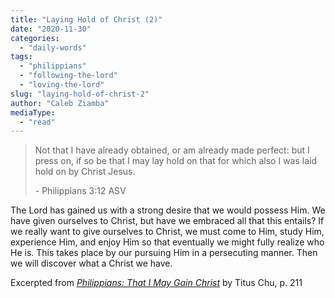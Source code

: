 ```yaml
---
title: "Laying Hold of Christ (2)"
date: "2020-11-30"
categories: 
  - "daily-words"
tags: 
  - "philippians"
  - "following-the-lord"
  - "loving-the-lord"
slug: "laying-hold-of-christ-2"
author: "Caleb Ziamba"
mediaType: 
  - "read"
---
```


> Not that I have already obtained, or am already made perfect: but I press on, if so be that I may lay hold on that for which also I was laid hold on by Christ Jesus.
> 
> \- Philippians 3:12 ASV

The Lord has gained us with a strong desire that we would possess Him. We have given ourselves to Christ, but have we embraced all that this entails? If we really want to give ourselves to Christ, we must come to Him, study Him, experience Him, and enjoy Him so that eventually we might fully realize who He is. This takes place by our pursuing Him in a persecuting manner. Then we will discover what a Christ we have.

Excerpted from _[Philippians: That I May Gain Christ](https://www.asweetsavor.org/book-philippians/)_ by Titus Chu, p. 211
